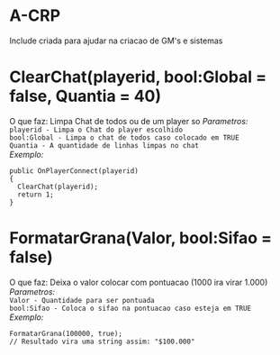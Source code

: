 # A-CRP

Include criada para ajudar na criacao de GM's e sistemas

# ClearChat(playerid, bool:Global = false, Quantia = 40)
O que faz: Limpa Chat de todos ou de um player so
*Parametros:*\
`playerid - Limpa o Chat do player escolhido`\
`bool:Global - Limpa o chat de todos caso colocado em TRUE`\
`Quantia - A quantidade de linhas limpas no chat`\
*Exemplo:*
```
public OnPlayerConnect(playerid)
{
  ClearChat(playerid);
  return 1;
}
```

# FormatarGrana(Valor, bool:Sifao = false)
O que faz: Deixa o valor colocar com pontuacao (1000 ira virar 1.000)
*Parametros:*\
`Valor - Quantidade para ser pontuada`\
`bool:Sifao - Coloca o sifao na pontuacao caso esteja em TRUE`\
*Exemplo:*
```
FormatarGrana(100000, true);
// Resultado vira uma string assim: "$100.000"
```
